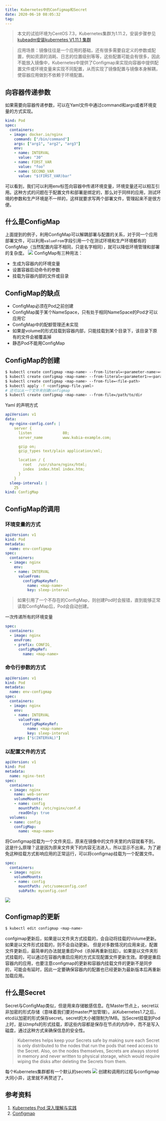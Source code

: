 ```yaml
---
title: Kubernetes中的Configmap和Secret
date: 2020-06-10 08:05:32
tag: 
---
```


> 本文的试验环境为CentOS 7.3，Kubernetes集群为1.11.2，安装步骤参见[kubeadm安装kubernetes V1.11.1 集群](https://www.edulinks.cn/2018/07/24/2018-07-24-kubeadm_install_kubernetes/)

> 应用场景：镜像往往是一个应用的基础，还有很多需要自定义的参数或配置，例如资源的消耗、日志的位置级别等等，这些配置可能会有很多，因此不能放入镜像中，Kubernetes中提供了Configmap来实现向容器中提供配置文件或环境变量来实现不同配置，从而实现了镜像配置与镜像本身解耦，使容器应用做到不依赖于环境配置。

## 向容器传递参数

如果需要向容器传递参数，可以在Yaml文件中通过command和args或者环境变量的方式实现。
```yaml
kind: Pod
spec:
  containers:
  - image: docker.io/nginx
    command: ["/bin/command"]
    args: ["arg1", "arg2", "arg3"]
    env:
    - name: INTERVAL
      value: "30"
    - name: FIRST_VAR
      value: "foo"
    - name: SECOND_VAR
      value: "$(FIRST_VAR)bar"
```
可以看到，我们可以利用env标签向容器中传递环境变量，环境变量还可以相互引用。这种方式的问题在于配置文件和部署是绑定的，那么对于同样的应用，测试环境的参数和生产环境是不一样的，这样就要求写两个部署文件，管理起来不是很方便。

## 什么是ConfigMap
上面提到的例子，利用ConfigMap可以解耦部署与配置的关系，对于同一个应用部署文件，可以利用```valueFrom```字段引用一个在测试环境和生产环境都有的ConfigMap（当然配置内容不相同，只是名字相同），就可以降低环境管理和部署的复杂度。
![](20200610-kubernetes-configmap-secret/39469-20181101083024064-1406584186.png)
ConfigMap有三种用法：

* 生成为容器内的环境变量
* 设置容器启动命令的参数
* 挂载为容器内部的文件或目录

## ConfigMap的缺点

* ConfigMap必须在Pod之前创建
* ConfigMap属于某个NameSpace，只有处于相同NameSpace的Pod才可以应用它
* ConfigMap中的配额管理还未实现
* 如果是volume的形式挂载到容器内部，只能挂载到某个目录下，该目录下原有的文件会被覆盖掉
* 静态Pod不能用ConfigMap

## ConfigMap的创建
```bash
$ kubectl create configmap <map-name> --from-literal=<parameter-name>=<parameter-value>
$ kubectl create configmap <map-name> --from-literal=<parameter1>=<parameter1-value> --from-literal=<parameter2>=<parameter2-value> --from-literal=<parameter3>=<parameter3-value>
$ kubectl create configmap <map-name> --from-file=<file-path>
$ kubectl apply -f <configmap-file.yaml>
# 还可以从一个文件夹创建configmap
$ kubectl create configmap <map-name> --from-file=/path/to/dir
```
Yaml 的声明方式
```yaml
apiVersion: v1
data:
  my-nginx-config.conf: |
    server {
      listen              80;
      server_name         www.kubia-example.com;

      gzip on;
      gzip_types text/plain application/xml;

	  location / {
        root   /usr/share/nginx/html;
        index  index.html index.htm;
      }
    }
  sleep-interval: |
    25
kind: ConfigMap
```

## ConfigMap的调用

### 环境变量的方式
```yaml
apiVersion: v1
kind: Pod
metadata:
  name: env-configmap
spec:
  containers:
  - image: nginx
    env:
    - name: INTERVAL
      valueFrom:
        configMapKeyRef:
          name: <map-name>
          key: sleep-interval
```
> 如果引用了一个不存在的ConfigMap，则创建Pod时会报错，直到能够正常读取ConfigMap后，Pod会自动创建。

一次传递所有的环境变量
```yaml
spec:
  containers:
  - image: nginx
    envFrom:
    - prefix: CONFIG_
      configMapRef:
        name: <map-name>
```

### 命令行参数的方式
```yaml
apiVersion: v1
kind: Pod
metadata:
  name: env-configmap
spec:
  containers:
  - image: nginx
    env:
    - name: INTERVAL
      valueFrom:
        configMapKeyRef:
          name: <map-name>
          key: sleep-interval
    args: ["$(INTERVAL)"]
```

### 以配置文件的方式
```yaml
apiVersion: v1
kind: Pod
metadata:
  name: nginx-test
spec:
  containers:
  - image: nginx
    name: web-server
    volumeMounts:
    - name: config
      mountPath: /etc/nginx/conf.d
      readOnly: true
  volumes:
  - name: config
    configMap:
      name: <map-name>
```
将Configmap挂载为一个文件夹后，原来在镜像中的文件夹里的内容就看不到，这是什么原理？这是因为原来文件夹下的内容无法进入，所以显示不出来。为了避免这种挂载方式影响应用的正常运行，可以将configmap挂载为一个配置文件。
```yaml
spec:
  containers:
  - image: nginx
    volumeMounts:
    - name: config
      mountPath: /etc/someconfig.conf
      subPath: myconfig.conf
```
![](20200610-kubernetes-configmap-secret/39469-20181101083101837-948645932.png)

## Configmap的更新
```bash
$ kubectl edit configmap <map-name>
```
confgimap更新后，如果是以文件夹方式挂载的，会自动将挂载的Volume更新。如果是以文件形式挂载的，则不会自动更新。
但是对多数情况的应用来说，配置文件更新后，最简单的办法就是重启Pod（杀掉再重新拉起）。如果是以文件夹形式挂载的，可以通过在容器内重启应用的方式实现配置文件更新生效。即便是重启容器内的应用，也要注意configmap的更新和容器内挂载文件的更新不是同步的，可能会有延时，因此一定要确保容器内的配置也已经更新为最新版本后再重新加载应用。

## 什么是Secret
Secret与ConfigMap类似，但是用来存储敏感信息。在Master节点上，secret以非加密的形式存储（意味着我们要对master严加管理）。从Kubernetes1.7之后，etcd以加密的形式保存secret。secret的大小被限制为1MB。当Secret挂载到Pod上时，是以tmpfs的形式挂载，即这些内容都是保存在节点的内存中，而不是写入磁盘，通过这种方式来确保信息的安全性。
> Kubernetes helps keep your Secrets safe by making sure each Secret is only distributed to the nodes that run the pods that need access to the Secret. Also, on the nodes themselves, Secrets are always stored in memory and never written to physical storage, which would require wiping the disks after deleting the Secrets from them.

每个Kubernetes集群都有一个默认的secrets
![](20200610-kubernetes-configmap-secret/39469-20181101083123554-1363293401.png)
创建和调用的过程与configmap大同小异，这里就不再赘述了。

## 参考资料

1. [Kubernetes Pod 深入理解与实践](https://www.jianshu.com/p/d867539a15cf)
2. [Configmap](https://www.jianshu.com/p/571383da7adf)












